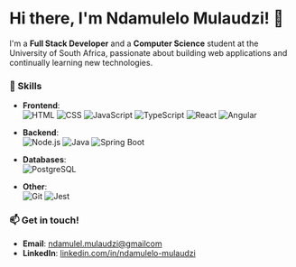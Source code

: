 # Hi there, I'm Ndamulelo Mulaudzi! 👋

I'm a **Full Stack Developer** and a **Computer Science** student at the University of South Africa, passionate about building web applications and continually learning new technologies.

### 🔧 Skills

- **Frontend**:  
  ![HTML](https://img.shields.io/badge/HTML-E34F26?style=for-the-badge&logo=html5&logoColor=white)
  ![CSS](https://img.shields.io/badge/CSS-1572B6?style=for-the-badge&logo=css3&logoColor=white)
  ![JavaScript](https://img.shields.io/badge/JavaScript-F7DF1E?style=for-the-badge&logo=javascript&logoColor=black)
  ![TypeScript](https://img.shields.io/badge/TypeScript-3178C6?style=for-the-badge&logo=typescript&logoColor=white)
  ![React](https://img.shields.io/badge/React-61DAFB?style=for-the-badge&logo=react&logoColor=black)
  ![Angular](https://img.shields.io/badge/Angular-DD0031?style=for-the-badge&logo=angular&logoColor=white)

- **Backend**:  
  ![Node.js](https://img.shields.io/badge/Node.js-339933?style=for-the-badge&logo=node.js&logoColor=white)
  ![Java](https://img.shields.io/badge/Java-007396?style=for-the-badge&logo=java&logoColor=white)
  ![Spring Boot](https://img.shields.io/badge/Spring_Boot-6DB33F?style=for-the-badge&logo=spring-boot&logoColor=white)

- **Databases**:  
  ![PostgreSQL](https://img.shields.io/badge/PostgreSQL-336791?style=for-the-badge&logo=postgresql&logoColor=white)

- **Other**:  
  ![Git](https://img.shields.io/badge/Git-F05032?style=for-the-badge&logo=git&logoColor=white)
  ![Jest](https://img.shields.io/badge/Jest-C21325?style=for-the-badge&logo=jest&logoColor=white)

### 📫 Get in touch!

- **Email**: [ndamulel.mulaudzi@gmailcom](mailto:ndamulel.mulaudzi@gmailcom)
- **LinkedIn**: [linkedin.com/in/ndamulelo-mulaudzi](https://www.linkedin.com/in/ndamumulaudzi/)
